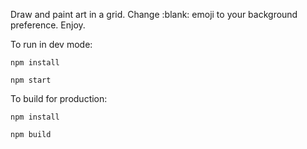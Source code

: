 Draw and paint art in a grid.  Change :blank: emoji to your background preference. Enjoy. 


To run in dev mode:
```
npm install
```

```
npm start
```

To build for production:
```
npm install
```

```
npm build
```
